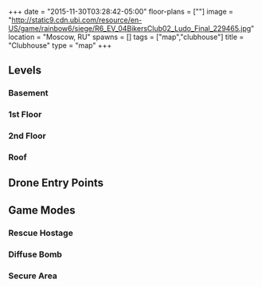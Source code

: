 +++
date = "2015-11-30T03:28:42-05:00"
floor-plans = [""]
image = "http://static9.cdn.ubi.com/resource/en-US/game/rainbow6/siege/R6_EV_04BikersClub02_Ludo_Final_229465.jpg"
location = "Moscow, RU"
spawns = []
tags = ["map","clubhouse"]
title = "Clubhouse"
type = "map"
+++

## Levels

### Basement

### 1st Floor

### 2nd Floor

### Roof

## Drone Entry Points

## Game Modes

### Rescue Hostage

### Diffuse Bomb

### Secure Area

